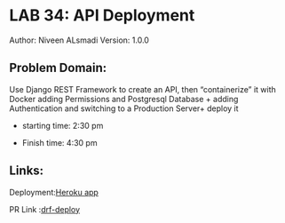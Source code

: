 # LAB 34: API Deployment
Author: Niveen ALsmadi Version: 1.0.0

## Problem Domain: 

Use Django REST Framework to create an API, then “containerize” it with Docker adding Permissions and Postgresql Database
+
 adding Authentication and switching to a Production Server+ deploy it 

- starting time: 2:30 pm

- Finish time: 4:30 pm

## Links:
Deployment:[Heroku app](https://drf-deploy.herokuapp.com/)

PR Link :[drf-deploy](https://github.com/NiveenAlSmadi/drf-deploy/pull/1)
